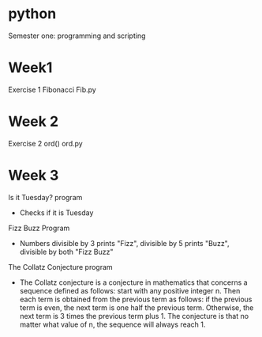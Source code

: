 # python
Semester one: programming and scripting

# Week1
Exercise 1
Fibonacci
Fib.py

# Week 2
Exercise 2
ord()
ord.py


# Week 3
Is it Tuesday? program
- Checks if it is Tuesday

Fizz Buzz Program
- Numbers divisible by 3 prints "Fizz", divisible by 5 prints "Buzz", divisible by both "Fizz Buzz" 

The Collatz Conjecture program
- The Collatz conjecture is a conjecture in mathematics that concerns a sequence defined as follows: start with any positive integer n. Then each term is obtained from the previous term as follows: if the previous term is even, the next term is one half the previous term. Otherwise, the next term is 3 times the previous term plus 1. The conjecture is that no matter what value of n, the sequence will always reach 1.
